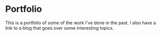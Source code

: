 # Portfolio

This is a portfolio of some of the work I've done in the past. I also have a link to a blog that goes over some interesting topics. 
